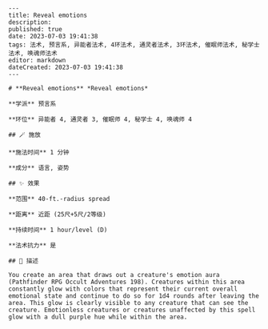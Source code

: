 
    ---
    title: Reveal emotions
    description: 
    published: true
    date: 2023-07-03 19:41:38
    tags: 法术, 预言系, 异能者法术, 4环法术, 通灵者法术, 3环法术, 催眠师法术, 秘学士法术, 唤魂师法术
    editor: markdown
    dateCreated: 2023-07-03 19:41:38
    ---

    # **Reveal emotions** *Reveal emotions*

    **学派** 预言系 

    **环位** 异能者 4, 通灵者 3, 催眠师 4, 秘学士 4, 唤魂师 4

    ## 🪄 施放

    **施法时间** 1 分钟

    **成分** 语言, 姿势

    ## ✨ 效果  

    **范围** 40-ft.-radius spread

    **距离** 近距 (25尺+5尺/2等级)  

    **持续时间** 1 hour/level (D) 

    **法术抗力** 是

    ## 📖 描述

    You create an area that draws out a creature's emotion aura (Pathfinder RPG Occult Adventures 198). Creatures within this area constantly glow with colors that represent their current overall  emotional state and continue to do so for 1d4 rounds after leaving the area. This glow is clearly visible to any creature that can see the creature. Emotionless creatures or creatures unaffected by this spell glow with a dull purple hue while within the area.
    